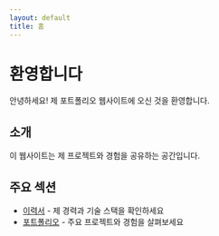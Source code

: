 ```yaml
---
layout: default
title: 홈
---
```


# 환영합니다

안녕하세요! 제 포트폴리오 웹사이트에 오신 것을 환영합니다.

## 소개

이 웹사이트는 제 프로젝트와 경험을 공유하는 공간입니다.

## 주요 섹션

- [이력서](/resume) - 제 경력과 기술 스택을 확인하세요
- [포트폴리오](/portfolio) - 주요 프로젝트와 경험을 살펴보세요 